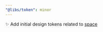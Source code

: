 ```yaml
---
"@libs/token": minor
---
```


✨ Add initial design tokens related to [space](https://shan-shan-dev.github.io/broom/variables/_libs_token.space.SPACE.html)
